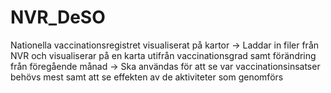 # NVR_DeSO
Nationella vaccinationsregistret visualiserat på kartor
-> Laddar in filer från NVR och visualiserar på en karta utifrån vaccinationsgrad samt förändring från föregående månad
-> Ska användas för att se var vaccinationsinsatser behövs mest samt att se effekten av de aktiviteter som genomförs
